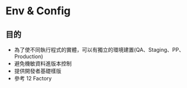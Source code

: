 # Env & Config

## 目的

- 為了使不同執行程式的實體，可以有獨立的環境建置(QA、Staging、PP、Production)  
- 避免機敏資料進版本控制　
- 提供開發者基礎樣版
- 參考 12 Factory